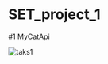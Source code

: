 # SET_project_1
#1
MyCatApi


![taks1](https://user-images.githubusercontent.com/69276462/154571058-981ff552-0c84-4a19-96cd-e917c10d11f3.PNG)

